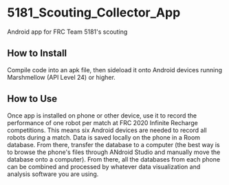 # 5181_Scouting_Collector_App

Android app for FRC Team 5181's scouting

## How to Install
Compile code into an apk file, then sideload it onto Android devices running Marshmellow (API Level 24) or higher.

## How to Use
Once app is installed on phone or other device, use it to record the performance of one robot per match at FRC 2020 Infinite Recharge competitions. This means six Android devices are needed to record all robots during a match. Data is saved locally on the phone in a Room database. From there, transfer the database to a computer (the best way is to browse the phone's files through ANdroid Studio and manually move the database onto a computer). From there, all the databases from each phone can be combined and processed by whatever data visualization and analysis software you are using.
